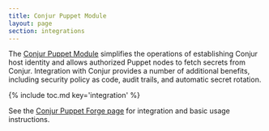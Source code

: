 ```yaml
---
title: Conjur Puppet Module
layout: page
section: integrations
---
```


The [Conjur Puppet Module](https://forge.puppet.com/conjur/conjur) simplifies
the operations of establishing Conjur host identity and allows authorized Puppet
nodes to fetch secrets from Conjur. Integration with Conjur provides a number of
additional benefits, including security policy as code, audit trails, and
automatic secret rotation.

{% include toc.md key='integration' %}

See the [Conjur Puppet Forge page](https://forge.puppet.com/conjur/conjur)
for integration and basic usage instructions.
